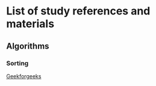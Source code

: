 # List of study references and materials

## Algorithms

### Sorting
[Geekforgeeks](https://www.geeksforgeeks.org/sorting-algorithms/)
